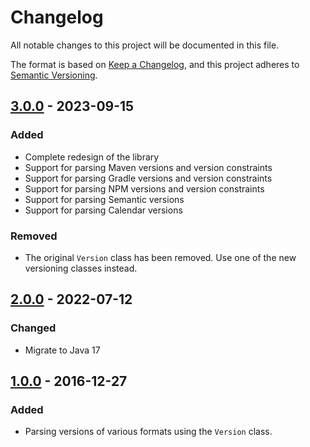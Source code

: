 # Changelog

All notable changes to this project will be documented in this file.

The format is based on [Keep a Changelog](https://keepachangelog.com/en/1.0.0/),
and this project adheres to [Semantic Versioning](https://semver.org/spec/v2.0.0.html).

## [3.0.0] - 2023-09-15

### Added

- Complete redesign of the library
- Support for parsing Maven versions and version constraints
- Support for parsing Gradle versions and version constraints
- Support for parsing NPM versions and version constraints
- Support for parsing Semantic versions
- Support for parsing Calendar versions

### Removed

- The original `Version` class has been removed. Use one of the new versioning classes instead.

## [2.0.0] - 2022-07-12

### Changed

- Migrate to Java 17

## [1.0.0] - 2016-12-27

### Added

- Parsing versions of various formats using the `Version` class.

[3.0.0]: https://github.com/cthing/meazure-linux/compare/2.0.0...HEAD
[2.0.0]: https://github.com/cthing/meazure-linux/releases/tag/2.0.0
[1.0.0]: https://github.com/cthing/meazure-linux/releases/tag/1.0.0
